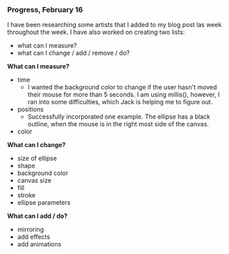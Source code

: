 ### Progress, February 16

I have been researching some artists that I added to my blog post las week throughout the week. I have also worked on creating two lists:
- what can I measure?
- what can I change / add / remove / do?


**What can I measure?**
- time
  - I wanted the background color to change if the user hasn't moved their mouse for more than 5 seconds. I am using millis(), however, I ran into some difficulties, which Jack is helping me to figure out.
- positions
  - Successfully incorporated one example. The ellipse has a black outline, when the mouse is in the right most side of the canvas.
- color


**What can I change?**
- size of ellipse
- shape
- background color
- canvas size
- fill
- stroke
- ellipse parameters


**What can I add / do?**
- mirroring
- add effects
- add animations
